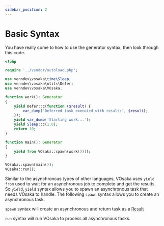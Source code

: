 ```yaml
---
sidebar_position: 2
---
```


# Basic Syntax

You have really come to how to use the generator syntax, then look through this code.

```php title="src/main.php"
<?php

require '../vendor/autoload.php';

use venndev\vosaka\time\Sleep;
use venndev\vosaka\utils\Defer;
use venndev\vosaka\VOsaka;

function work(): Generator
{
    yield Defer::c(function ($result) {
        var_dump('Deferred task executed with result:', $result);
    });
    yield var_dump('Starting work...');
    yield Sleep::c(1.0);
    return 10;
}

function main(): Generator
{
    yield from VOsaka::spawn(work())();
}

VOsaka::spawn(main());
VOsaka::run();
```

Similar to the asynchronous types of other languages, VOsaka uses `yield from` used to wait for an asynchronous job to complete and get the results. So `yield`, `yield` syntax allows you to spawn an asynchronous task that needs VOsaka to handle. The following `spawn` syntax allows you to create an asynchronous task.

`spawn` syntax will create an asynchronous and return task as a [Result](../classes/venndev/vosaka/core/Result.md)

`run` syntax will run VOsaka to process all asynchronous tasks.
